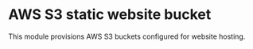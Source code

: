 # AWS S3 static website bucket

This module provisions AWS S3 buckets configured for website hosting.